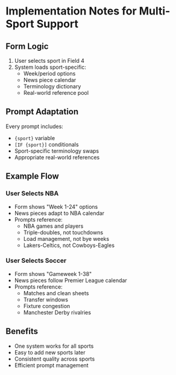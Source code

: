 # Implementation Notes for Multi-Sport Support

## Form Logic
1. User selects sport in Field 4
2. System loads sport-specific:
   - Week/period options
   - News piece calendar
   - Terminology dictionary
   - Real-world reference pool

## Prompt Adaptation
Every prompt includes:
- `{sport}` variable
- `[IF {sport}]` conditionals
- Sport-specific terminology swaps
- Appropriate real-world references

## Example Flow

### User Selects NBA
- Form shows "Week 1-24" options
- News pieces adapt to NBA calendar
- Prompts reference:
  - NBA games and players
  - Triple-doubles, not touchdowns
  - Load management, not bye weeks
  - Lakers-Celtics, not Cowboys-Eagles

### User Selects Soccer
- Form shows "Gameweek 1-38"
- News pieces follow Premier League calendar
- Prompts reference:
  - Matches and clean sheets
  - Transfer windows
  - Fixture congestion
  - Manchester Derby rivalries

## Benefits
- One system works for all sports
- Easy to add new sports later
- Consistent quality across sports
- Efficient prompt management
